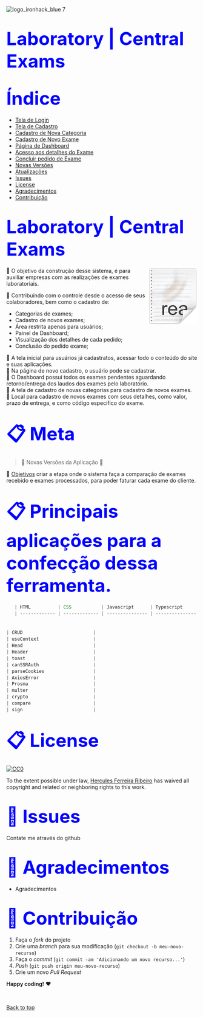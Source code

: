 ![logo_ironhack_blue 7](https://user-images.githubusercontent.com/23629340/40541063-a07a0a8a-601a-11e8-91b5-2f13e4e6b441.png)

<h1><span style="color:blue">
<font size=30>Laboratory | Central Exams </font></span><h1>

<h1><span style="color:blue">
<font size=30>Índice</font></span></h1>

- [Tela de Login](#Tela-de-login)
- [Tela de Cadastro](#Tela-de-Cadastro)
- [Cadastro de Nova Categoria](#Cadastro-de-Nova-Categoria)
- [Cadastro de Novo Exame](#Cadastro-de-Novo-Exame)
- [Página de Dashboard](#Página-de-Dashboard)
- [Acesso aos detalhes do Exame](#Acesso-aos-detalhes-do-Exame)
- [Concluir pedido de Exame](#Concluir-pedido-de-Exame)
- [Novas Versões](#Novas-Versões)
- [Atualizações](#Atualizações)
- [Issues](#Issues)
- [License](#License)
- [Agradecimentos](#Agradecimentos)
- [Contribuição](#Contribuição)

<h1><span style="color:blue">
<font size=30>Laboratory | Central Exams </font></span></h1>

<img src="icon.png" align="right" />

📜 O objetivo da construção desse sistema, é para auxiliar empresas com as realizações de exames laboratoriais.

📜 Contribuíndo com o controle desde o acesso de seus colaboradores, bem como o cadastro de:

- Categorias de exames;
- Cadastro de novos exames;
- Área restrita apenas para usuários;
- Painel de Dashboard;
- Visualização dos detalhes de cada pedido;
- Conclusão do pedido exame;

📜 A tela inicial para usuários já cadastratos, acessar todo o conteúdo do site e suas aplicações.
<br>
📜 Na página de novo cadastro, o usuário pode se cadastrar.
<br>
📜 O Dashboard possui todos os exames pendentes aguardando retorno/entrega dos laudos dos exames pelo laboratório.
<br>
📜 A tela de cadastro de novas categorias para cadastro de novos exames.
<br>
📜 Local para cadastro de novos exames com seus detalhes, como valor, prazo de entrega, e como código específico do exame.
<br>

<h1><span style="color:blue">
<font size=30>📋 Meta
</font></span></h1>

> :construction: Novas Versões da Aplicação :construction:

📌 [Objetivos](https://github.com/ai/size-limit#readme) criar a etapa onde o sistema faça a comparação de exames recebido e exames processados, para poder faturar cada exame do cliente.

<h1><span style="color:blue">
<font size=30>📋 Principais aplicações para a confecção dessa ferramenta.
</font></span></h1>

```javascript
   | HTML          | CSS           | Javascript      | Typescript      || Next            |
   | ------------- | ------------- | --------------- | --------------- || --------------- |


| CRUD                          |
| useContext                    |
| Head                          |
| Header                        |
| toast                         |
| canSSRAuth                    |
| parseCookies                  |
| AxiosError                    |
| Prosma                        |
| multer                        |
| crypto                        |
| compare                       |
| sign                          |
```

<h1><span style="color:blue">
<font size=30>📋 License
</font></span></h1>

[![CC0](https://licensebuttons.net/p/zero/1.0/88x31.png)](https://creativecommons.org/publicdomain/zero/1.0/)

To the extent possible under law, [Hercules Ferreira Ribeiro](https://mts.io) has waived all copyright and related or neighboring rights to this work.

<h1><span style="color:blue">
<font size=30>🐛 Issues</font></span></h1>

Contate me através do github

<h1><span style="color:blue">
<font size=30>🚀 Agradecimentos
</font></span></h1>

- Agradecimentos

<h1><span style="color:blue">
<font size=30>🚀 Contribuição
</font></span></h1>

1. Faça o _fork_ do projeto
2. Crie uma _branch_ para sua modificação (`git checkout -b meu-novo-recurso`)
3. Faça o _commit_ (`git commit -am 'Adicionando um novo recurso...'`)
4. _Push_ (`git push origin meu-novo-recurso`)
5. Crie um novo _Pull Request_

**Happy coding!** :heart:

 <br>

[Back to top](#faqs)
